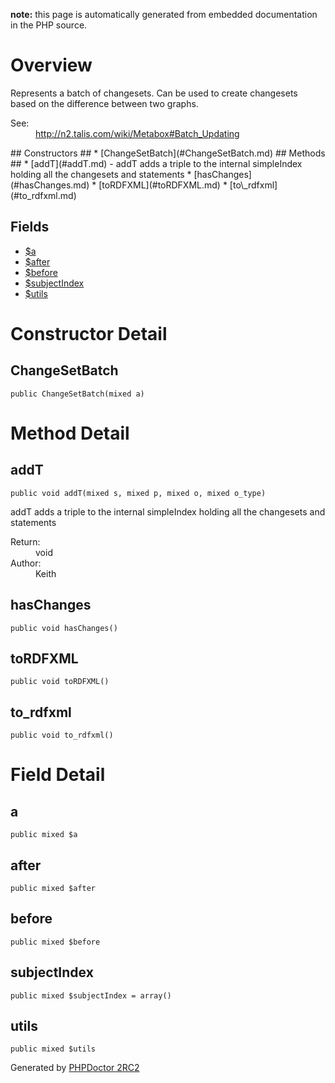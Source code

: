 **note:** this page is automatically generated from embedded documentation in the PHP source.

# Overview #

Represents a batch of changesets. Can be used to create changesets based on the difference between two graphs.

<dl>
<dt>See:</dt>
<dd><a href='http://n2.talis.com/wiki/Metabox#Batch_Updating'>http://n2.talis.com/wiki/Metabox#Batch_Updating</a></dd>
</dl>
## Constructors ##
  * [ChangeSetBatch](#ChangeSetBatch.md)
## Methods ##
  * [addT](#addT.md) - addT adds a triple to the internal simpleIndex holding all the changesets and statements
  * [hasChanges](#hasChanges.md)
  * [toRDFXML](#toRDFXML.md)
  * [to\_rdfxml](#to_rdfxml.md)

## Fields ##
  * [$a](#a.md)
  * [$after](#after.md)
  * [$before](#before.md)
  * [$subjectIndex](#subjectIndex.md)
  * [$utils](#utils.md)

# Constructor Detail #

## ChangeSetBatch ##

```
public ChangeSetBatch(mixed a)
```



# Method Detail #

## addT ##

```
public void addT(mixed s, mixed p, mixed o, mixed o_type)
```

addT
adds a triple to the internal simpleIndex holding all the changesets and statements<dl>
<dt>Return:</dt>
<dd>void</dd>
<dt>Author:</dt>
<dd>Keith</dd>
</dl>


## hasChanges ##

```
public void hasChanges()
```



## toRDFXML ##

```
public void toRDFXML()
```



## to\_rdfxml ##

```
public void to_rdfxml()
```



# Field Detail #

## a ##

```
public mixed $a
```



## after ##

```
public mixed $after
```



## before ##

```
public mixed $before
```



## subjectIndex ##

```
public mixed $subjectIndex = array()
```



## utils ##

```
public mixed $utils
```





Generated by [PHPDoctor 2RC2](http://phpdoctor.sourceforge.net/)